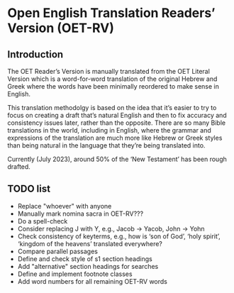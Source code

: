 # Open English Translation Readers’ Version (OET-RV)

## Introduction

The OET Reader’s Version is manually translated from the OET Literal Version which is a word-for-word translation
of the original Hebrew and Greek where the words have been minimally reordered to make sense in English.

This translation methodolgy is based on the idea that it’s easier to try to focus on creating a draft that’s natural English
and then to fix accuracy and consistency issues later, rather than the opposite.
There are so many Bible translations in the world, including in English, where the grammar and expressions of the translation
are much more like Hebrew or Greek styles than being natural in the language that they’re being translated into.

Currently (July 2023), around 50% of the ‘New Testament’ has been rough drafted.

## TODO list

- Replace "whoever" with anyone
- Manually mark nomina sacra in OET-RV???
- Do a spell-check
- Consider replacing J with Y, e.g., Jacob -> Yacob, John -> Yohn
- Check consistency of keyterms, e.g., how is ‘son of God’, ‘holy spirit’, ‘kingdom of the heavens’ translated everywhere?
- Compare parallel passages
- Define and check style of s1 section headings
- Add "alternative" section headings for searches
- Define and implement footnote classes
- Add word numbers for all remaining OET-RV words
